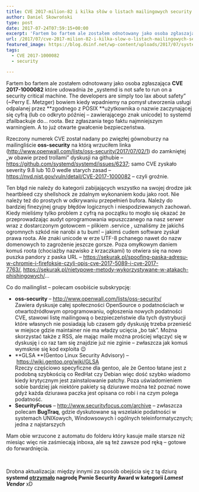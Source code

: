 ```yaml
---
title: CVE 2017-milion-82 i kilka słów o listach mailingowych security
author: Daniel Skowroński
type: post
date: 2017-07-24T07:59:15+00:00
excerpt: 'Fartem bo fartem ale zostałem odnotowany jako osoba zgłaszająca CVE 2017-1000082 które udowadnia że "systemd is not safe to run on a security critical machine. The developers are simply too lax about safety" (~Perry E. Metzger) bowiem kiedy wpadniemy na pomysł utworzenia usługi odpalanej przez zgodnego z POSIX użytkownika o nazwie zaczynającej się cyfrą (lub co odkryto później - zawierającego znak unicode) to systemd zfailbackuje do... roota. Bez zgłasznia tego faktu najmniejszym warningiem. A to już otwarte gwałcenie bezpieczeństwa.'
url: /2017/07/cve-2017-milion-82-i-kilka-slow-o-listach-mailingowych-security/
featured_image: https://blog.dsinf.net/wp-content/uploads/2017/07/systemd_xd-660x486.jpg
tags:
  - CVE 2017-1000082
  - security

---
```

Fartem bo fartem ale zostałem odnotowany jako osoba zgłaszająca **CVE 2017-1000082** które udowadnia że &#8222;systemd is not safe to run on a security critical machine. The developers are simply too lax about safety&#8221; (~Perry E. Metzger) bowiem kiedy wpadniemy na pomysł utworzenia usługi odpalanej przez **zgodnego z POSIX **użytkownika o nazwie zaczynającej się cyfrą (lub co odkryto później &#8211; zawierającego znak unicode) to systemd zfailbackuje do&#8230; roota. Bez zgłaszania tego faktu najmniejszym warningiem. A to już otwarte gwałcenie bezpieczeństwa.

Rzeczony numerek CVE został nadany po zwięzłej gównoburzy na mailingliście **oss-security** na którą wrzuciłem linka (<http://www.openwall.com/lists/oss-security/2017/07/02/1>) do zamkniętej &#8222;w obawie przed trollami&#8221; dyskusji na githubie &#8211; <https://github.com/systemd/systemd/issues/6237>; samo CVE zyskało severity 9.8 lub 10.0 wedle starych zasad &#8211; <https://nvd.nist.gov/vuln/detail/CVE-2017-1000082> &#8211; czyli groźnie.

Ten błąd nie należy do kategorii zabijających wszystko na swojej drodze jak heartbleed czy shellshock ze zdalnym wykonaniem kodu jako root. Nie należy też do prostych w odkrywaniu przepełnień bufora. Należy do bardziej finezyjnej grupy błędów logicznych i niespodziewanych zachowań. Kiedy mieliśmy tylko problem z cyfrą na początku to mogło się okazać że przeprowadzając audyt oprogramowania wpuszczanego na nasz serwer wraz z dostarczonym gotowcem &#8211; plikiem <span class="lang:default EnlighterJSRAW crayon-inline ">.service</span> , uznaliśmy że jakichś ogromnych szkód nie narobi a tu bum! &#8211; jakimś cudem software zyskał prawa roota. Ale znaki unicode w erze UTF-8 pchanego nawet do nazw domenowych to zagrożenie jeszcze gorsze. Poza omyłkowym daniem komuś roota (chociażby nazwisko z krzaczkami) to otwiera się na nowo puszka pandory z paska URL &#8211; <https://sekurak.pl/spoofing-paska-adresu-w-chromie-i-firefoksie-czyli-opis-cve-2017-5089-i-cve-2017-7763/>, <https://sekurak.pl/nietypowe-metody-wykorzystywane-w-atakach-phishingowych/>&#8230;

Co do mailinglist &#8211; polecam osobiście subskrypcję:

  * **oss-security** &#8211; <http://www.openwall.com/lists/oss-security/>  
    Zawiera dyskusje całej społeczności OpenSource o podatnościach w otwartoźródłowym oprogramowaniu, ogłoszenia nowych podatności CVE, stawowi listę mailingową o bezpieczeństwie dla tych dystrybucji które własnych nie posiadają lub czasem gdy dyskusję trzeba przenieść w miejsce gdzie maintainer nie ma władzy ucięcia &#8222;bo tak&#8221;. Można skorzystać także z RSS, ale mając maile można prościej włączyć się w dyskusję i co raz tam się znajdzie już nie zginie &#8211; zwłaszcza jak komuś wymsknie się kod exploita 😉
  * **GLSA **(Gentoo Linux Security Advisory) &#8211; [https://wiki.gentoo.org/wiki/GLSA  
][1] Rzeczy częściowo specyficzne dla gentoo, ale że Gentoo łatane jest z podobną szybkością co RedHat czy Debian więc dość szybko wiadomo kiedy krytycznym jest zainstalowanie patchy. Poza uświadomieniem sobie bardziej jak niektóre pakiety są dziurawe można też poznać nowe gdyż każda dziurawa paczka jest opisana co robi i na czym polega podatność.
  * **SecurityFocus** &#8211; <http://www.securityfocus.com/archive> &#8211; zwłaszcza polecam **BugTraq**, gdzie dyskutowane są wszelakie podatności w systemach UNIXowych, Windowsowych i ogólnych teleinformatycznych; jedna z najstarszych

Mam obie wrzucone z automatu do folderu który kasuje maile starsze niż miesiąc więc nie zaśmiecają inboxa, ale są też zawsze pod ręką &#8211; gotowe do forwardnięcia.

&nbsp;

Drobna aktualizacja: między innymi za sposób obejścia się z tą dziurą **systemd [otrzymało][2] nagrodę Pwnie Security Award w kategorii _Lamest Vendor_** xD

 [1]: https://wiki.gentoo.org/wiki/GLSA
 [2]: https://pwnies.com/nominations/
